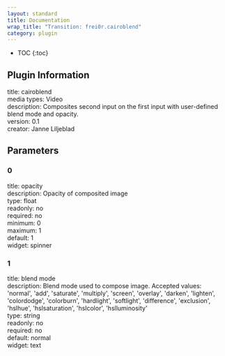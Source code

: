 ```yaml
---
layout: standard
title: Documentation
wrap_title: "Transition: frei0r.cairoblend"
category: plugin
---
```

* TOC
{:toc}

## Plugin Information

title: cairoblend  
media types:
Video  
description: Composites second input on the first input with user-defined blend mode and opacity.  
version: 0.1  
creator: Janne Liljeblad  

## Parameters

### 0

title: opacity    
description:
Opacity of composited image  
type: float  
readonly: no  
required: no  
minimum: 0  
maximum: 1  
default: 1  
widget: spinner  

### 1

title: blend mode    
description:
Blend mode used to compose image. Accepted values: &#39;normal&#39;, &#39;add&#39;, &#39;saturate&#39;, &#39;multiply&#39;, &#39;screen&#39;, &#39;overlay&#39;, &#39;darken&#39;, &#39;lighten&#39;, &#39;colordodge&#39;, &#39;colorburn&#39;, &#39;hardlight&#39;, &#39;softlight&#39;, &#39;difference&#39;, &#39;exclusion&#39;, &#39;hslhue&#39;, &#39;hslsaturation&#39;, &#39;hslcolor&#39;, &#39;hslluminosity&#39;  
type: string  
readonly: no  
required: no  
default: normal  
widget: text  

